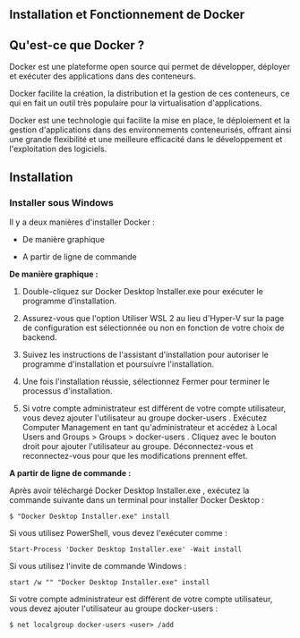 ## Installation et Fonctionnement de Docker

## **Qu'est-ce que Docker ?**
Docker est une plateforme open source qui permet de développer, déployer et exécuter des applications dans des conteneurs. 

Docker facilite la création, la distribution et la gestion de ces conteneurs, ce qui en fait un outil très populaire pour la virtualisation d'applications. 

Docker est une technologie qui facilite la mise en place, le déploiement et la gestion d'applications dans des environnements conteneurisés, offrant ainsi une grande flexibilité et une meilleure efficacité dans le développement et l'exploitation des logiciels.

## **Installation**

### Installer sous Windows

Il y a deux manières d'installer Docker :

* De manière graphique

* A partir de ligne de commande

**De manière graphique :**

1. Double-cliquez sur Docker Desktop Installer.exe pour exécuter le programme d’installation.

2. Assurez-vous que l'option Utiliser WSL 2 au lieu d'Hyper-V sur la page de configuration est sélectionnée ou non en fonction de votre choix de backend.

3. Suivez les instructions de l'assistant d'installation pour autoriser le programme d'installation et poursuivre l'installation.

4. Une fois l'installation réussie, sélectionnez Fermer pour terminer le processus d'installation.

5. Si votre compte administrateur est différent de votre compte utilisateur, vous devez ajouter l'utilisateur au groupe docker-users . Exécutez Computer Management en tant qu'administrateur et accédez à Local Users and Groups > Groups > docker-users . Cliquez avec le bouton droit pour ajouter l'utilisateur au groupe. Déconnectez-vous et reconnectez-vous pour que les modifications prennent effet.

**A partir de ligne de commande :**

Après avoir téléchargé Docker Desktop Installer.exe , exécutez la commande suivante dans un terminal pour installer Docker Desktop :

```shell
$ "Docker Desktop Installer.exe" install
```

Si vous utilisez PowerShell, vous devez l'exécuter comme :

```shell
Start-Process 'Docker Desktop Installer.exe' -Wait install
```

Si vous utilisez l'invite de commande Windows :

```shell
start /w "" "Docker Desktop Installer.exe" install
```

Si votre compte administrateur est différent de votre compte utilisateur, vous devez ajouter l'utilisateur au groupe docker-users :

```shell
$ net localgroup docker-users <user> /add
```



